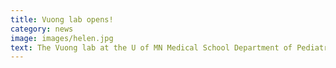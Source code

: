 ```yaml
---
title: Vuong lab opens!
category: news
image: images/helen.jpg
text: The Vuong lab at the U of MN Medical School Department of Pediatrics opens its doors!
---
```



